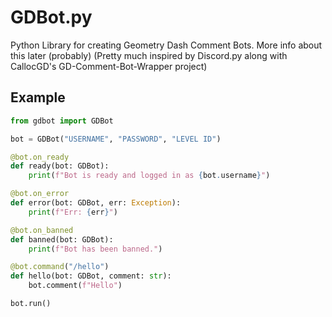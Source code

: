 # GDBot.py
Python Library for creating Geometry Dash Comment Bots. More info about this later (probably)
(Pretty much inspired by Discord.py along with CallocGD's GD-Comment-Bot-Wrapper project)

## Example
```python
from gdbot import GDBot

bot = GDBot("USERNAME", "PASSWORD", "LEVEL ID")

@bot.on_ready
def ready(bot: GDBot):
    print(f"Bot is ready and logged in as {bot.username}")

@bot.on_error
def error(bot: GDBot, err: Exception):
    print(f"Err: {err}")

@bot.on_banned
def banned(bot: GDBot):
    print(f"Bot has been banned.")

@bot.command("/hello")
def hello(bot: GDBot, comment: str):
    bot.comment(f"Hello")

bot.run()
```